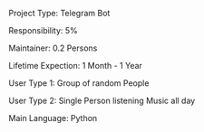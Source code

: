
Project Type: Telegram Bot

Responsibility: 5%

Maintainer: 0.2 Persons

Lifetime Expection: 1 Month - 1 Year

User Type 1: Group of random People

User Type 2: Single Person listening Music all day

Main Language: Python
